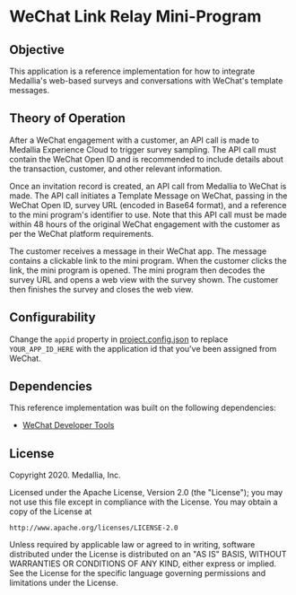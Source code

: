 # WeChat Link Relay Mini-Program

## Objective

This application is a reference implementation for how to integrate
Medallia's web-based surveys and conversations with WeChat's template
messages.

## Theory of Operation

After a WeChat engagement with a customer, an API call is made to Medallia
Experience Cloud to trigger survey sampling.  The API call must contain the
WeChat Open ID and is recommended to include details about the transaction,
customer, and other relevant information.

Once an invitation record is created, an API call from Medallia to WeChat
is made.  The API call initiates a Template Message on WeChat, passing in
the WeChat Open ID, survey URL (encoded in Base64 format), and a reference
to the mini program's identifier to use.  Note that this API call must be
made within 48 hours of the original WeChat engagement with the customer
as per the WeChat platform requirements.

The customer receives a message in their WeChat app.  The message contains
a clickable link to the mini program.  When the customer clicks the link,
the mini program is opened.  The mini program then decodes the survey URL
and opens a web view with the survey shown.  The customer then finishes
the survey and closes the web view.

## Configurability

Change the `appid` property in [project.config.json](project.config.json)
to replace `YOUR_APP_ID_HERE` with the application id that you've been
assigned from WeChat.

## Dependencies

This reference implementation was built on the following dependencies:

- [WeChat Developer Tools][wechat-dev-tools]

## License

Copyright 2020.  Medallia, Inc.

Licensed under the Apache License, Version 2.0 (the "License"); you may
not use this file except in compliance with the License.  You may obtain
a copy of the License at

    http://www.apache.org/licenses/LICENSE-2.0

Unless required by applicable law or agreed to in writing, software
distributed under the License is distributed on an "AS IS" BASIS,
WITHOUT WARRANTIES OR CONDITIONS OF ANY KIND, either express or implied.
See the License for the specific language governing permissions and
limitations under the License.


[wechat-dev-tools]: https://developers.weixin.qq.com/miniprogram/en/dev/devtools/download.html
